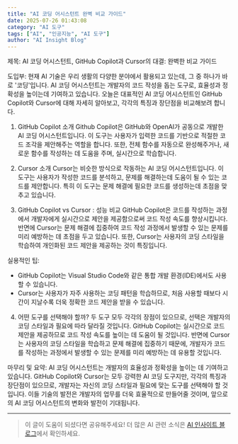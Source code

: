 ```yaml
---
title: "AI 코딩 어시스턴트 완벽 비교 가이드"
date: 2025-07-26 01:43:08
category: "AI 도구"
tags: ["AI", "인공지능", "AI 도구"]
author: "AI Insight Blog"
---
```


제목: AI 코딩 어시스턴트, GitHub Copilot과 Cursor의 대결: 완벽한 비교 가이드

도입부: 
현재 AI 기술은 우리 생활의 다양한 분야에서 활용되고 있는데, 그 중 하나가 바로 '코딩'입니다. AI 코딩 어시스턴트는 개발자의 코드 작성을 돕는 도구로, 효율성과 정확성을 높이는데 기여하고 있습니다. 오늘은 대표적인 AI 코딩 어시스턴트인 GitHub Copilot와 Cursor에 대해 자세히 알아보고, 각각의 특징과 장단점을 비교해보려 합니다.

1. GitHub Copilot 소개
Github Copilot은 GitHub와 OpenAI가 공동으로 개발한 AI 코딩 어시스턴트입니다. 이 도구는 사용자가 입력한 코드를 기반으로 적절한 코드 조각을 제안해주는 역할을 합니다. 또한, 전체 함수를 자동으로 완성해주거나, 새로운 함수를 작성하는 데 도움을 주며, 실시간으로 학습합니다. 

2. Cursor 소개
Cursor는 비슷한 방식으로 작동하는 AI 코딩 어시스턴트입니다. 이 도구는 사용자가 작성한 코드를 분석하고, 문제를 해결하는데 도움이 될 수 있는 코드를 제안합니다. 특히 이 도구는 문제 해결에 필요한 코드를 생성하는데 초점을 맞추고 있습니다.

3. GitHub Copilot vs Cursor : 성능 비교
GitHub Copilot은 코드를 작성하는 과정에서 개발자에게 실시간으로 제안을 제공함으로써 코드 작성 속도를 향상시킵니다. 반면에 Cursor는 문제 해결에 집중하여 코드 작성 과정에서 발생할 수 있는 문제를 미리 예방하는 데 초점을 두고 있습니다. 또한, Cursor는 사용자의 코딩 스타일을 학습하여 개인화된 코드 제안을 제공하는 것이 특징입니다.

실용적인 팁: 
- GitHub Copilot는 Visual Studio Code와 같은 통합 개발 환경(IDE)에서도 사용할 수 있습니다. 
- Cursor는 사용자가 자주 사용하는 코딩 패턴을 학습하므로, 처음 사용할 때보다 시간이 지날수록 더욱 정확한 코드 제안을 받을 수 있습니다.

4. 어떤 도구를 선택해야 할까?
두 도구 모두 각각의 장점이 있으므로, 선택은 개발자의 코딩 스타일과 필요에 따라 달라질 것입니다. GitHub Copilot는 실시간으로 코드 제안을 제공하므로 코드 작성 속도를 높이는 데 도움이 될 것입니다. 반면에 Cursor는 사용자의 코딩 스타일을 학습하고 문제 해결에 집중하기 때문에, 개발자가 코드를 작성하는 과정에서 발생할 수 있는 문제를 미리 예방하는 데 유용할 것입니다.

마무리 및 요약:
AI 코딩 어시스턴트는 개발자의 효율성과 정확성을 높이는 데 기여하고 있습니다. GitHub Copilot와 Cursor는 모두 강력한 AI 코딩 도구지만, 각각의 특징과 장단점이 있으므로, 개발자는 자신의 코딩 스타일과 필요에 맞는 도구를 선택해야 할 것입니다. 이들 기술의 발전은 개발자의 업무를 더욱 효율적으로 만들어줄 것이며, 앞으로의 AI 코딩 어시스턴트의 변화와 발전이 기대됩니다.

---

> 이 글이 도움이 되셨다면 공유해주세요! 
> 더 많은 AI 관련 소식은 [AI 인사이트 블로그](https://tonyhwang1004.github.io/ai-insight-blog)에서 확인하세요.
